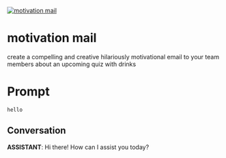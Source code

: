 
[![motivation mail](https://flow-prompt-covers.s3.us-west-1.amazonaws.com/icon/realistic/real_4.png)]()
# motivation mail 
create a compelling and creative hilariously motivational email to your team members about an upcoming quiz with drinks

# Prompt

```
hello
```

## Conversation

**ASSISTANT**: Hi there! How can I assist you today?


